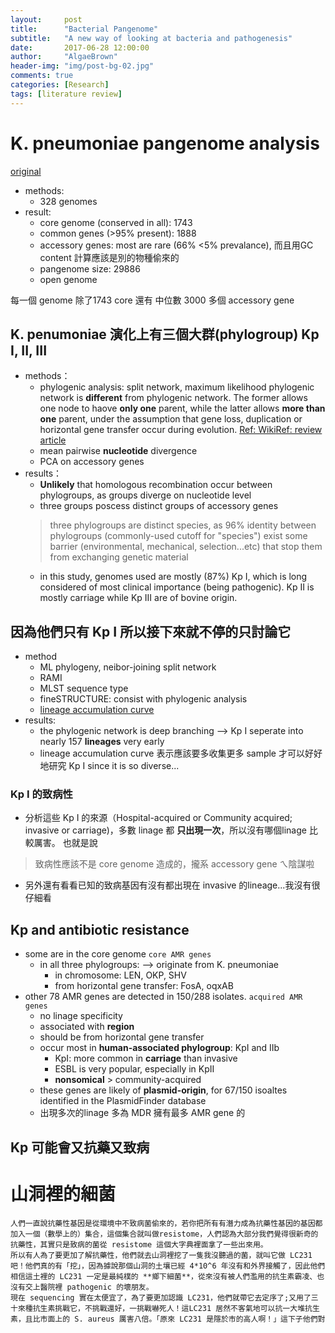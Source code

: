 ```yaml
---
layout:     post
title:      "Bacterial Pangenome"
subtitle:   "A new way of looking at bacteria and pathogenesis"
date:       2017-06-28 12:00:00
author:     "AlgaeBrown"
header-img: "img/post-bg-02.jpg"
comments: true
categories: [Research]
tags: [literature review]
---
```


# K. pneumoniae pangenome analysis 
[original](http://www.pnas.org/content/112/27/E3574.full)

- methods:
    - 328 genomes
- result:
    - core genome (conserved in all): 1743
	- common genes (>95% present): 1888
	- accessory genes: most are rare (66% <5% prevalance), 而且用GC content 計算應該是別的物種偷來的
	- pangenome size: 29886
	- open genome
	
每一個 genome 除了1743 core 還有 中位數 3000 多個 accessory gene
	
## K. penumoniae 演化上有三個大群(phylogroup) Kp I, II, III
- methods：
    - phylogenic analysis: split network, maximum likelihood
	phylogenic network is **different** from phylogenic network. The former allows one node to haove **only one** parent, while the latter allows **more than one** parent, under the assumption that gene loss, duplication or horizontal gene transfer occur during evolution. [Ref: Wiki](https://en.wikipedia.org/wiki/Phylogenetic_network)[Ref: review article](https://academic.oup.com/mbe/article/23/2/254/1118872/Application-of-Phylogenetic-Networks-in)
	- mean pairwise **nucleotide** divergence
	- PCA on accessory genes
- results：
    - **Unlikely** that homologous recombination occur between phylogroups, as groups diverge on nucleotide level
	- three groups poscess distinct groups of accessory genes
	> three phylogroups are distinct species, as 96% identity between phylogroups (commonly-used cutoff for "species")
	> exist some barrier (environmental, mechanical, selection...etc) that stop them from exchanging genetic material
	- in this study, genomes used are mostly (87%) Kp I, which is long considered of most clinical importance (being pathogenic). Kp II is mostly carriage while Kp III are of bovine origin.

## 因為他們只有 Kp I 所以接下來就不停的只討論它
- method
    - ML phylogeny, neibor-joining split network
	- RAMI
	- MLST sequence type
	- fineSTRUCTURE: consist with phylogenic analysis
	- [lineage accumulation curve](http://www.annualreviews.org/doi/abs/10.1146/annurev-ecolsys-121415-032254)
- results:
    - the phylogenic network is deep branching --> Kp I seperate into nearly 157 **lineages** very early
	- lineage accumulation curve 表示應該要多收集更多 sample 才可以好好地研究 Kp I since it is so diverse...
	
### Kp I 的致病性
- 分析這些 Kp I 的來源（Hospital-acquired or Community acquired; invasive or carriage)，多數 linage 都 **只出現一次**，所以沒有哪個linage 比較厲害。 也就是說
> 致病性應該不是 core genome 造成的，攏系 accessory gene ㄟ陰謀啦
- 另外還有看看已知的致病基因有沒有都出現在 invasive 的lineage...我沒有很仔細看

## Kp and antibiotic resistance
- some are in the core genome `core AMR genes`
    - in all three phylogroups: --> originate from K. pneumoniae
	    - in chromosome: LEN, OKP, SHV
		- from horizontal gene transfer: FosA, oqxAB
- other 78 AMR genes are detected in 150/288 isolates. `acquired AMR genes`
    - no linage specificity
	- associated with **region**
	- should be from horizontal gene transfer
    - occur most in **human-associated phylogroup**: KpI and IIb
	     - KpI: more common in **carriage** than invasive
		 - ESBL is very popular, especially in KpII
		 - **nonsomical** > community-acquired
	- these genes are likely of **plasmid-origin**, for 67/150 isoaltes identified in the PlasmidFinder database 
	- 出現多次的linage 多為 MDR 擁有最多 AMR gene 的

## Kp 可能會又抗藥又致病

# 山洞裡的細菌
	人們一直說抗藥性基因是從環境中不致病菌偷來的，若你把所有有潛力成為抗藥性基因的基因都加入一個（數學上的）集合，這個集合就叫做resistome，人們認為大部分我們覺得很新奇的抗藥性，其實只是致病的菌從 resistome 這個大字典裡面拿了一些出來用。
	所以有人為了要更加了解抗藥性，他們就去山洞裡挖了一隻我沒聽過的菌，就叫它做 LC231吧！他們真的有「挖」，因為據說那個山洞的土壤已經 4*10^6 年沒有和外界接觸了，因此他們相信這土裡的 LC231 一定是最純樸的 **鄉下細菌**，從來沒有被人們濫用的抗生素霸凌、也沒有交上醫院裡 pathogenic 的壞朋友。
	現在 sequencing 實在太便宜了，為了要更加認識 LC231，他們就帶它去定序了;又用了三十來種抗生素挑戰它，不挑戰還好，一挑戰嚇死人！這LC231 居然不客氣地可以抗一大堆抗生素，且比市面上的 S. aureus 厲害八倍。「原來 LC231 是隱於市的高人啊！」這下子他們對 
